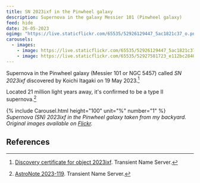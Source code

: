 ```yaml
---
title: SN 2023ixf in the Pinwheel galaxy
description: Supernova in the galaxy Messier 101 (Pinwheel galaxy)
feed: hide
date: 26-05-2023
ogimg: "https://live.staticflickr.com/65535/52926129447_5ac1821c37_o.png"
carousels:
  - images:
    - image: https://live.staticflickr.com/65535/52926129447_5ac1821c37_o.png
    - image: https://live.staticflickr.com/65535/52927581723_e112bc2840_o.jpg
---
```


Supernova in the Pinwheel galaxy (Messier 101 or NGC 5457) called *SN 2023ixf* discovered by Koichi Itagaki on 19 May 2023.[^1]

Located 21 million light years away, it's confirmed to be a type II supernova.[^2]

{% include Carousel.html height="100" unit="%" number="1" %}
*Supernova (SN) 2023ixf in the Pinwheel galaxy taken from my backyard. Original images available on [Flickr](https://www.flickr.com/photos/198410585@N04/albums/72177720308577781).*

## References

[^1]: [Discovery certificate for object 2023ixf](https://www.wis-tns.org/object/2023ixf/discovery-cert). Transient Name Server.
[^2]: [AstroNote 2023-119](https://www.wis-tns.org/astronotes/astronote/2023-119). Transient Name Server.